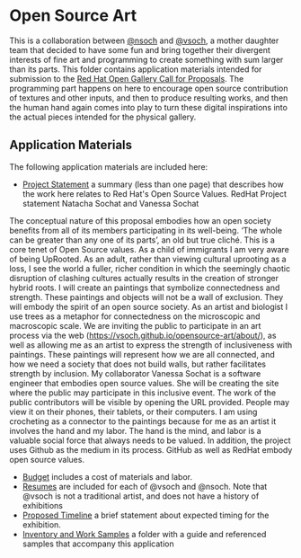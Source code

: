 # Open Source Art

This is a collaboration between [@nsoch](https://www.github.com/nsoch) and [@vsoch](https://www.github.com/vsoch),
a mother daughter team that decided to have some fun and bring together their divergent interests of fine art and
programming to create something with sum larger than its parts. This folder contains application
materials intended for submission to the [Red Hat Open Gallery Call for Proposals](http://vaeraleigh.org/exhibitions/2018/7/10/red-hat-open-gallery-call-for-proposals). The programming part happens on here to encourage open source contribution of
textures and other inputs, and then to produce resulting works, and then the human hand again comes into play to
turn these digital inspirations into the actual pieces intended for the physical gallery.

## Application Materials

The following application materials are included here:

 - [Project Statement](project-statement.md) a summary (less than one page) that describes how the work here relates to Red Hat's Open Source Values.
                            RedHat Project statement Natacha Sochat and Vanessa Sochat

The conceptual nature of this proposal embodies how an open society benefits from all of its members participating in its well-being. ‘The whole can be greater than any one of its parts’, an old but true cliché. This is a core tenet of Open Source values. 
As a child of immigrants I am very aware of being UpRooted. As an adult, rather than viewing cultural uprooting as a loss, I see the world a fuller, richer condition in which the seemingly chaotic disruption of clashing cultures actually results in the creation of stronger hybrid roots. 
I will create an paintings that symbolize connectedness and strength. These paintings and objects will not be a wall of exclusion. They will embody the spirit of an open source society.
As an artist and biologist I use trees as a metaphor for connectedness on the microscopic and macroscopic scale.
We are inviting the public to participate in an art process via the web (https://vsoch.github.io/opensource-art/about/), as well as allowing me as an artist to express the strength of inclusiveness with paintings. These paintings will represent how we are all connected, and how we need a society that does not build walls, but rather facilitates strength by inclusion. My collaborator Vanessa Sochat is a software engineer that embodies open source values. She will be creating the site where the public may participate in this inclusive event.
The work of the public contributors will be visible by opening the URL provided. People may view it on their phones, their tablets, or their computers. 
I am using crocheting as a connector to the paintings because for me as an artist it involves the hand and my labor. The hand is the mind, and labor is a valuable social force that always needs to be valued.
In addition, the project uses Github as the medium in its process. GitHub as well as RedHat embody open source values.
 
 - [Budget](budget.md) includes a cost of materials and labor.
 - [Resumes](resumes) are included for each of @vsoch and @nsoch. Note that @vsoch is not a traditional artist, and does not have a history of exhibitions
 - [Proposed Timeline](proposed-timeline.md) a brief statement about expected timing for the exhibition.
 - [Inventory and Work Samples](inventory-samples) a folder with a guide and referenced samples that accompany this application
